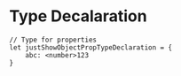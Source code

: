 # Type Decalaration
    
    // Type for properties
    let justShowObjectPropTypeDeclaration = {
        abc: <number>123
    }